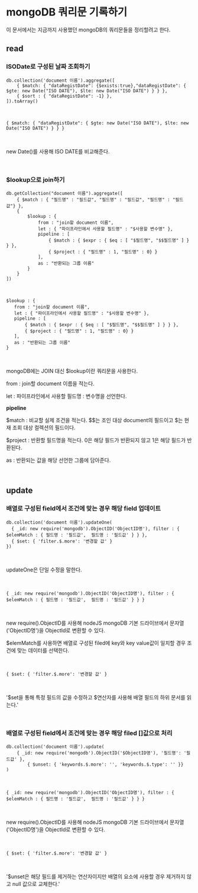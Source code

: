 # mongoDB 쿼리문 기록하기

이 문서에서는 지금까지 사용했던 mongoDB의 쿼리문들을 정리할려고 한다.

## read

### ISODate로 구성된 날짜 조회하기

```
db.collection('document 이름').aggregate([
	{ $match: { "dataRegistDate": {$exists:true},"dataRegistDate": { $gte: new Date("ISO DATE"), $lte: new Date("ISO DATE") } } },
	{ $sort : { "dataRegistDate": -1} },
]).toArray()
```

<br />

```
{ $match: { "dataRegistDate": { $gte: new Date("ISO DATE"), $lte: new Date("ISO DATE") } } }
```
<br />

new Date()를 사용해 ISO DATE를 비교해준다.

<br />

### $lookup으로 join하기

```
db.getCollection("document 이름").aggregate([
    { $match : { "필드명" : "필드값", "필드명" : "필드값", "필드명" : "필드값"} },
    { 
        $lookup : { 
            from : "join할 document 이름", 
            let : { "파이프라인에서 사용할 필드명" : "$사용할 변수명" }, 
            pipeline : [
                { $match : { $expr : { $eq : [ "$필드명", "$$필드명" ] } } },
                { $project : { "필드명" : 1, "필드명" : 0} }
            ],
            as : "반환되는 그룹 이름"
        } 
    }
])
```

<br />

```
$lookup : { 
   from : "join할 document 이름", 
   let : { "파이프라인에서 사용할 필드명" : "$사용할 변수명" }, 
   pipeline : [
       { $match : { $expr : { $eq : [ "$필드명", "$$필드명" ] } } },
       { $project : { "필드명" : 1, "필드명" : 0} }
   ],
   as : "반환되는 그룹 이름"
} 
```
<br />

mongoDB에는 JOIN 대신 $lookup이란 쿼리문을 사용한다.

from : join할 document 이름을 적는다.

let : 파이프라인에서 사용할 필드명 : 변수명을 선언한다.

**pipeline**

$match : 비교할 실제 조건을 적는다. $$는 조인 대상 document의 필드이고 $는 현재 조회 대상 컬렉션의 필드이다.

$project : 반환할 필드명을 적는다. 0은 해당 필드가 반환되지 않고 1은 해당 필드가 반환된다.

as : 반환되는 값을 해당 선언한 그룹에 담아준다.

<br />

## update

### 배열로 구성된 field에서 조건에 맞는 경우 해당 field 업데이트

```
db.collection('document 이름').updateOne(
  { _id: new require('mongodb').ObjectID('ObjectID명'), filter : { $elemMatch : { 필드명 : '필드값',  필드명 : '필드값' } } },
  { $set: { 'filter.$.more': '변경할 값' }
})
```

<br />

updateOne은 단일 수정을 말한다.

<br />

```
{ _id: new require('mongodb').ObjectID('ObjectID명'), filter : { $elemMatch : { 필드명 : '필드값',  필드명 : '필드값' } } }
```
<br />

new require().ObjectID를 사용해 nodeJS mongoDB 기본 드라이브에서 문자열('ObjectID명')을 ObjectId로 변환할 수 있다.

$elemMatch를 사용하면 배열로 구성된 filed에 key와 key value값이 일치할 경우 조건에 맞는 데이터를 선택한다.

<br/>

```
{ $set: { 'filter.$.more': '변경할 값' }
```

<br />

'$set을 통해 특정 필드의 값을 수정하고 $연산자를 사용해 배열 필드의 하위 문서를 읽는다.'

<br />

### 배열로 구성된 field에서 조건에 맞는 경우 해당 filed []값으로 처리

```
db.collection('document 이름').update(
	{ _id: new require('mongodb').ObjectID('$ObjectID명'), '필드명': '필드값' },
        { $unset: { 'keywords.$.more': '', 'keywords.$.type': '' }}
)
```

<br />

```
{ _id: new require('mongodb').ObjectID('ObjectID명'), filter : { $elemMatch : { 필드명 : '필드값',  필드명 : '필드값' } } }
```
<br />

new require().ObjectID를 사용해 nodeJS mongoDB 기본 드라이브에서 문자열('ObjectID명')을 ObjectId로 변환할 수 있다.

<br />

```
{ $set: { 'filter.$.more': '변경할 값' }
```

<br />

'$unset은 해당 필드를 제거하는 연산자이지만 배열의 요소에 사용할 경우 제거하지 않고 null 값으로 교체한다.'

<br />



